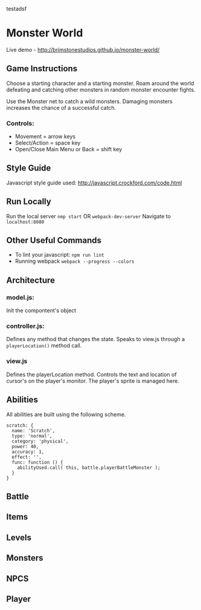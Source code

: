 testadsf
# Monster World
Live demo - http://brimstonestudios.github.io/monster-world/

## Game Instructions
Choose a starting character and a starting monster. Roam around the world defeating and catching other monsters in random monster encounter fights.

Use the Monster net to catch a wild monsters. Damaging monsters increases the chance of a successful catch.

### Controls:
- Movement = arrow keys
- Select/Action = space key
- Open/Close Main Menu or Back = shift key

## Style Guide
Javascript style guide used: http://javascript.crockford.com/code.html

## Run Locally

Run the local server `nmp start` OR `webpack-dev-server`
Navigate to `localhost:8080`

## Other Useful Commands
- To lint your javascript: `npm run lint`
- Running webpack `webpack --progress --colors`

## Architecture
### model.js:
Init the compontent's object

### controller.js:
Defines any method that changes the state.
Speaks to view.js through a `playerLocation()` method call.

### view.js
Defines the playerLocation method.
Controls the text and location of cursor's on the player's monitor.
The player's sprite is managed here.

## Abilities
All abilities are built using the following scheme.

```
scratch: {
  name: 'Scratch',
  type: 'normal',
  category: 'physical',
  power: 40,
  accuracy: 1,
  effect: '',
  func: function () {
    abilityUsed.call( this, battle.playerBattleMonster );
  }
}
```

## Battle

## Items

## Levels

## Monsters

## NPCS

## Player
